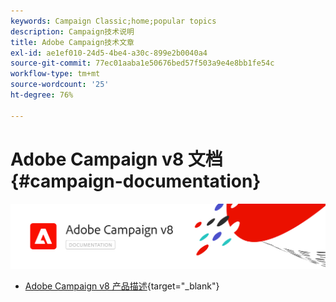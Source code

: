 ```yaml
---
keywords: Campaign Classic;home;popular topics
description: Campaign技术说明
title: Adobe Campaign技术文章
exl-id: ae1ef010-24d5-4be4-a30c-899e2b0040a4
source-git-commit: 77ec01aaba1e50676bed57f503a9e4e8bb1fe54c
workflow-type: tm+mt
source-wordcount: '25'
ht-degree: 76%

---
```


# Adobe Campaign v8 文档 {#campaign-documentation}

![](assets/banner-documentationv8.png)

* [Adobe Campaign v8 产品描述](https://helpx.adobe.com/cn/legal/product-descriptions/adobe-campaign-managed-cloud-services.html){target="_blank"}
